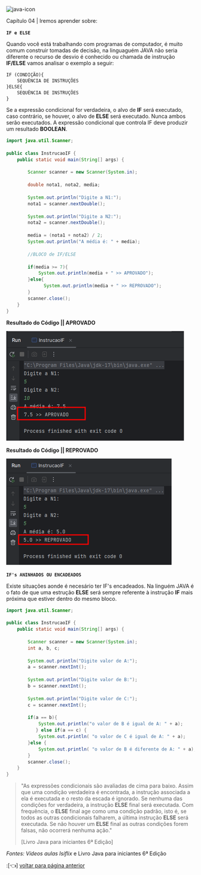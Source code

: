 ![java-icon](https://user-images.githubusercontent.com/40298927/174925141-07490c3f-d64f-4db3-b6b5-e32329127264.png) 

Capítulo 04 | Iremos aprender sobre:

**`IF e ELSE`**

Quando você está trabalhando com programas de computador, é muito comum construir tomadas de decisão, na linguaguém JAVA não seria diferente o recurso de desvio é conhecido ou chamada de instrução **IF/ELSE** vamos analisar o exemplo a seguir:

~~~exemplo
IF (CONDIÇÃO){
    SEQUÊNCIA DE INSTRUÇÕES
}ELSE{
    SEQUÊNCIA DE INSTRUÇÕES
}
~~~

Se a expressão condicional for verdadeira, o alvo de **IF** será executado, caso contrário, se houver, o alvo de **ELSE** será executado. Nunca ambos serão executados. A expressão condicional que controla IF deve produzir um resultado **BOOLEAN**.

~~~java
import java.util.Scanner;

public class InstrucaoIF {
    public static void main(String[] args) {

        Scanner scanner = new Scanner(System.in);

        double nota1, nota2, media;

        System.out.println("Digite a N1:");
        nota1 = scanner.nextDouble();

        System.out.println("Digite a N2:");
        nota2 = scanner.nextDouble();

        media = (nota1 + nota2) / 2;
        System.out.println("A média é: " + media);

        //BLOCO de IF/ELSE 

        if(media >= 7){
            System.out.println(media + " >> APROVADO");
        }else{
              System.out.println(media + " >> REPROVADO");
        }
        scanner.close();
    }
}
~~~

**Resultado do Código || APROVADO**

![Alt text](/docs//imgs/image.png)

**Resultado do Código || REPROVADO**

![Alt text](/docs//imgs/image-2.png)


**`IF's ANINHADOS OU ENCADEADOS`**

Existe situações aonde é necesário ter IF's encadeados. Na linguém JAVA é o fato de que uma estrução **ELSE** será sempre referente à instrução **IF** mais próxima que estiver dentro do mesmo bloco.

~~~java
import java.util.Scanner;

public class InstrucaoIF {
    public static void main(String[] args) {

        Scanner scanner = new Scanner(System.in);
        int a, b, c;

        System.out.println("Digite valor de A:");
        a = scanner.nextInt();

        System.out.println("Digite valor de B:");
        b = scanner.nextInt();

        System.out.println("Digite valor de C:");
        c = scanner.nextInt();

        if(a == b){
            System.out.println("o valor de B é igual de A: " + a);
           } else if(a == c) {
            System.out.println( "o valor de C é igual de A: " + a);
        }else {
            System.out.println( "o valor de B é diferente de A: " + a);
        }
        scanner.close();
    }
}
~~~
>
>"As expressões condicionais são avaliadas de cima para baixo. Assim que uma condição verdadeira é encontrada, a instrução associada a ela é executada e o resto da escada 
>é ignorado. Se nenhuma das condições for verdadeira, a instrução **ELSE** final será  executada. Com frequência, o **ELSE** final age como uma condição padrão, isto é, se todos
>as outras condicionais falharem, a última instrução **ELSE** será executada. Se  não houver um **ELSE** final as outras condições forem falsas, não ocorrerá nenhuma ação."
>
> [Livro Java para iniciantes 6ª Edição]

_Fontes: Vídeos aulas Isiflix_ e Livro Java para iniciantes 6ª Edição

:[👈] <a href="https://github.com/agathapaiiva/blog-java/blob/0e736414432447d6e26f0ab5a69d34dc20f478a5/README.md"> voltar para página anterior </a>

